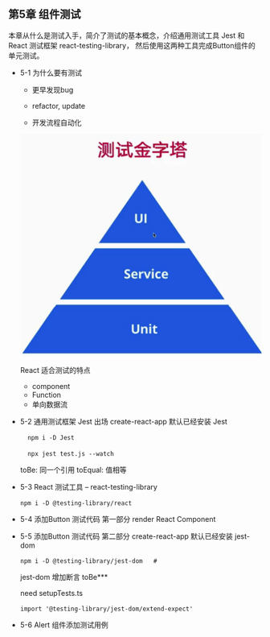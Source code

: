 ##  第5章 组件测试
本章从什么是测试入手，简介了测试的基本概念，介绍通用测试工具 Jest 和 React 测试框架 react-testing-library，
然后使用这两种工具完成Button组件的单元测试。

- 5-1 为什么要有测试
  - 更早发现bug

  - refactor, update

  - 开发流程自动化

  ![](./_images/test-pyramid.png)

  React 适合测试的特点
    - component
    - Function
    - 单向数据流
  
- 5-2 通用测试框架 Jest 出场
  create-react-app 默认已经安装 Jest

  ```
    npm i -D Jest 

    npx jest test.js --watch
  ```
  toBe: 同一个引用
  toEqual:  值相等
  
- 5-3 React 测试工具 – react-testing-library
  ```
  npm i -D @testing-library/react
  ```

- 5-4 添加Button 测试代码 第一部分
  render React Component

- 5-5 添加Button 测试代码 第二部分
  create-react-app 默认已经安装 jest-dom 
  ```
  npm i -D @testing-library/jest-dom   # 
  ```
  jest-dom 增加断言 toBe***

  need setupTests.ts
  ```
  import '@testing-library/jest-dom/extend-expect'
  ```

- 5-6 Alert 组件添加测试用例